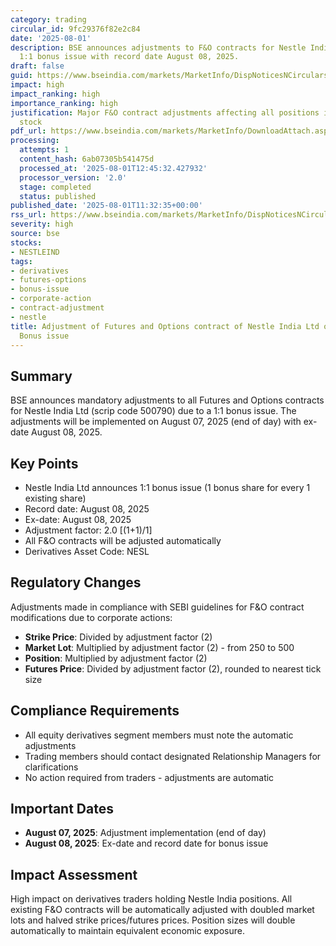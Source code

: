 ```yaml
---
category: trading
circular_id: 9fc29376f82e2c84
date: '2025-08-01'
description: BSE announces adjustments to F&O contracts for Nestle India Ltd due to
  1:1 bonus issue with record date August 08, 2025.
draft: false
guid: https://www.bseindia.com/markets/MarketInfo/DispNoticesNCirculars.aspx?Noticeid={9E89838E-DABC-42E3-8693-E32057C7BA65}&noticeno=20250801-28&dt=08/01/2025&icount=28&totcount=39&flag=0
impact: high
impact_ranking: high
importance_ranking: high
justification: Major F&O contract adjustments affecting all positions in heavily traded
  stock
pdf_url: https://www.bseindia.com/markets/MarketInfo/DownloadAttach.aspx?id=20250801-28&attachedId=
processing:
  attempts: 1
  content_hash: 6ab07305b541475d
  processed_at: '2025-08-01T12:45:32.427932'
  processor_version: '2.0'
  stage: completed
  status: published
published_date: '2025-08-01T11:32:35+00:00'
rss_url: https://www.bseindia.com/markets/MarketInfo/DispNoticesNCirculars.aspx?Noticeid={9E89838E-DABC-42E3-8693-E32057C7BA65}&noticeno=20250801-28&dt=08/01/2025&icount=28&totcount=39&flag=0
severity: high
source: bse
stocks:
- NESTLEIND
tags:
- derivatives
- futures-options
- bonus-issue
- corporate-action
- contract-adjustment
- nestle
title: Adjustment of Futures and Options contract of Nestle India Ltd on account of
  Bonus issue
---
```


## Summary

BSE announces mandatory adjustments to all Futures and Options contracts for Nestle India Ltd (scrip code 500790) due to a 1:1 bonus issue. The adjustments will be implemented on August 07, 2025 (end of day) with ex-date August 08, 2025.

## Key Points

- Nestle India Ltd announces 1:1 bonus issue (1 bonus share for every 1 existing share)
- Record date: August 08, 2025
- Ex-date: August 08, 2025
- Adjustment factor: 2.0 [(1+1)/1]
- All F&O contracts will be adjusted automatically
- Derivatives Asset Code: NESL

## Regulatory Changes

Adjustments made in compliance with SEBI guidelines for F&O contract modifications due to corporate actions:

- **Strike Price**: Divided by adjustment factor (2)
- **Market Lot**: Multiplied by adjustment factor (2) - from 250 to 500
- **Position**: Multiplied by adjustment factor (2)
- **Futures Price**: Divided by adjustment factor (2), rounded to nearest tick size

## Compliance Requirements

- All equity derivatives segment members must note the automatic adjustments
- Trading members should contact designated Relationship Managers for clarifications
- No action required from traders - adjustments are automatic

## Important Dates

- **August 07, 2025**: Adjustment implementation (end of day)
- **August 08, 2025**: Ex-date and record date for bonus issue

## Impact Assessment

High impact on derivatives traders holding Nestle India positions. All existing F&O contracts will be automatically adjusted with doubled market lots and halved strike prices/futures prices. Position sizes will double automatically to maintain equivalent economic exposure.